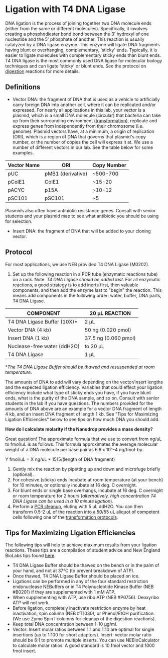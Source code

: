# Ligation with T4 DNA Ligase

DNA ligation is the process of joining together two DNA molecule ends \(either from the same or different molecules\). Specifically, it involves creating a phosphodiester bond bond between the 3' hydroxyl of one nucleotide and the 5' phosphate of another. This reaction is usually catalyzed by a DNA ligase enzyme. This enzyme will ligate DNA fragments having blunt or overhanging, complementary, 'sticky' ends. Typically, it is easier to ligate molecules with complementary sticky ends than blunt ends. T4 DNA ligase is the most commonly used DNA ligase for molecular biology techniques and can ligate 'sticky' or blunt ends. See the protocol on [digestion](restriction-enzyme-digestion.md) reactions for more details.

## Definitions

* Vector DNA: the fragment of DNA that is used as a vehicle to artificially carry foreign DNA into another cell, where it can be replicated and/or expressed. For nearly all applications in this lab, your vector is a plasmid, which is a small DNA molecule \(circular\) that bacteria can take up from their surrounding environment \([transformation](../transformation-and-integration/)\), replicate and express genes from independently from their chromosome \(i.e. genome\). Plasmid vectors have, at a minimum, a origin of replication \(ORI\), which is a region of DNA that governs that plasmid's copy number, or the number of copies the cell will express it at. We use a number of different vectors in our lab. See the table below for some examples.

| Vector Name | ORI | Copy Number |
| --- | --- | --- |
| pUC | pMB1 \(derivative\) | ~500-700 |
| pColE1 | ColE1 | ~15-20 |
| pACYC | p15A | ~10-12 |
| pSC101 | pSC101 | ~5 |

Plasmids also often have antibiotic resistance genes. Consult with senior students and your plasmid map to see what antibiotic you should be using for selection.

* Insert DNA: the fragment of DNA that will be added to your cloning vector.

## Protocol

For most applications, we use NEB provided T4 DNA Ligase \(M0202\).

1. Set up the following reaction in a PCR tube \(enzymatic reactions tube\) on a rack. Note: _T4 DNA Ligase should be added last_. For all enzymatic reactions, a good strategy is to add inerts first, then valuable components, and then add the enzyme last to "begin" the reaction. This means add components in the following order: water, buffer, DNA parts, T4 DNA Ligase.

| COMPONENT | 20 µL REACTION |
| --- | --- |
| T4 DNA Ligase Buffer \(10X\)\* | 2 µL |
| Vector DNA \(4 kb\) | 50 ng \(0.020 pmol\) |
| Insert DNA \(1 kb\) | 37.5 ng \(0.060 pmol\) |
| Nuclease-free water \(ddH2O\) | to 20 µL |
| T4 DNA Ligase | 1 µL |

\*_The T4 DNA Ligase Buffer should be thawed and resuspended at room temperature._

The amounts of DNA to add will vary depending on the vector/insert lengths and the expected ligation efficiency. Variables that could effect your ligation efficiency include what type of sticky ends you have, if you have blunt ends, what is the purity of the DNA sample, and so on. Consult with senior students in the lab if you have questions. The numbers provided for the amounts of DNA above are an example for a vector DNA fragment of length 4 kb, and an insert DNA fragment of length 1 kb. See "Tips for Maximizing Ligation Efficiencies" below to see tips on how much DNA you should add.

**How do I calculate molarity if the Nanodrop provides a mass density?**

Great question! The approximate formula that we use to convert from ng/uL to fmol/uL is as follows. This formula approximates the average molecular weight of a DNA molecule per base pair as 6.6 x 10^-4 ng/fmol-bp.

Y fmol/uL = X ng/uL \* 1515/\(length of DNA fragment\)

1. Gently mix the reaction by pipetting up and down and microfuge briefly \(optional\).
2. For cohesive \(sticky\) ends incubate at room temperature \(at your bench\) for 10 minutes, or optionally incubate at 16 deg. C overnight.
3. For blunt ends or single base overhangs, incubate at 16 deg. C overnight or room temperature for 2 hours \(_alternatively, high concentration T4 DNA Ligase can be used in a 10 minute ligation_\).
4. Perform a [PCR cleanup](../dna/pcr-cleanup.md), eluting with 5 uL ddH2O. You can then transform 0.5-2 uL of the reaction into a 50/55 uL aliquot of competent cells following one of the [transformation protocols](../transformation-and-integration/).

## Tips for Maximizing Ligation Efficiencies

The following tips will help to achieve maximum results from your ligation reactions. These tips are a compilation of student advice and New England BioLabs tips found [here](https://www.neb.com/tools-and-resources/usage-guidelines/tips-for-maximizing-ligation-efficiencies).

* T4 DNA Ligase Buffer should be thawed on the bench or in the palm of your hand, and not at 37°C \(to prevent breakdown of ATP\).
* Once thawed, T4 DNA Ligase Buffer should be placed on ice.
* Ligations can be performed in any of the four standard restriction endonuclease NEBuffers or in T4 Polynucleotide Kinase Buffer \(NEB \#B0201\) if they are supplemented with 1 mM ATP.
* When supplementing with ATP, use ribo ATP \(NEB \#P0756\). Deoxyribo ATP will not work.
* Before ligation, completely inactivate restriction enzyme by heat inactivation, spin column \(NEB \#T1030\), or Phenol/EtOH purification. \(We use Zymo Spin I columns for cleanup of the digestion reactions\).
* Keep total DNA concentration between 1-10 µg/ml.
* Vector: Insert molar ratios between 1:1 and 1:10 are optimal for single insertions \(up to 1:100 for short adaptors\). Insert: vector molar ratio should be 6:1 to promote multiple inserts. You can use NEBioCalculator to calculate molar ratios. A good standard is 10 fmol vector and 1000 fmol insert.

